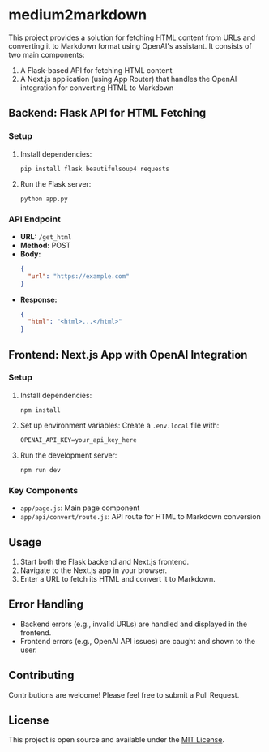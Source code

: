 # medium2markdown

This project provides a solution for fetching HTML content from URLs and converting it to Markdown format using OpenAI's assistant. It consists of two main components:

1. A Flask-based API for fetching HTML content
2. A Next.js application (using App Router) that handles the OpenAI integration for converting HTML to Markdown

## Backend: Flask API for HTML Fetching

### Setup

1. Install dependencies:
   ```
   pip install flask beautifulsoup4 requests
   ```

2. Run the Flask server:
   ```
   python app.py
   ```

### API Endpoint

- **URL:** `/get_html`
- **Method:** POST
- **Body:**
  ```json
  {
    "url": "https://example.com"
  }
  ```
- **Response:**
  ```json
  {
    "html": "<html>...</html>"
  }
  ```

## Frontend: Next.js App with OpenAI Integration

### Setup

1. Install dependencies:
   ```
   npm install
   ```

2. Set up environment variables:
   Create a `.env.local` file with:
   ```
   OPENAI_API_KEY=your_api_key_here
   ```

3. Run the development server:
   ```
   npm run dev
   ```

### Key Components

- `app/page.js`: Main page component
- `app/api/convert/route.js`: API route for HTML to Markdown conversion

## Usage

1. Start both the Flask backend and Next.js frontend.
2. Navigate to the Next.js app in your browser.
3. Enter a URL to fetch its HTML and convert it to Markdown.

## Error Handling

- Backend errors (e.g., invalid URLs) are handled and displayed in the frontend.
- Frontend errors (e.g., OpenAI API issues) are caught and shown to the user.

## Contributing

Contributions are welcome! Please feel free to submit a Pull Request.

## License

This project is open source and available under the [MIT License](LICENSE).
